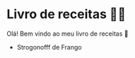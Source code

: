 # Livro de receitas :man_cook:

Olá! Bem vindo ao meu livro de receitas :wave:

- Strogonofff de Frango
